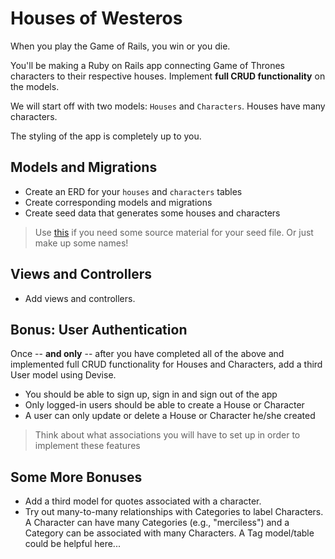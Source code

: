 # Houses of Westeros

When you play the Game of Rails, you win or you die.

You'll be making a Ruby on Rails app connecting Game of Thrones characters to their respective houses. Implement **full CRUD functionality** on the models.

We will start off with two models: `Houses` and `Characters`. Houses have many characters.

The styling of the app is completely up to you.

## Models and Migrations

- Create an ERD for your `houses` and `characters` tables
- Create corresponding models and migrations
- Create seed data that generates some houses and characters

> Use [this](http://gameofthrones.wikia.com/wiki/Game_of_Thrones_Wiki) if you need some source material for your seed file. Or just make up some names!

## Views and Controllers

- Add views and controllers.

## Bonus: User Authentication

Once -- **and only** -- after you have completed all of the above and implemented full CRUD functionality for Houses and Characters, add a third User model using Devise.

- You should be able to sign up, sign in and sign out of the app
- Only logged-in users should be able to create a House or Character
- A user can only update or delete a House or Character he/she created

> Think about what associations you will have to set up in order to implement these features

## Some More Bonuses

- Add a third model for quotes associated with a character.
- Try out many-to-many relationships with Categories to label Characters. A Character can have many Categories (e.g., "merciless") and a Category can be associated with many Characters. A Tag model/table could be helpful here...
